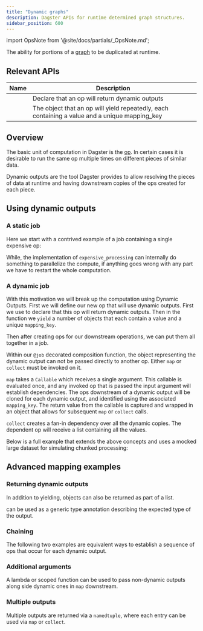 ```yaml
---
title: "Dynamic graphs"
description: Dagster APIs for runtime determined graph structures.
sidebar_position: 600
---
```


import OpsNote from '@site/docs/partials/\_OpsNote.md';

<OpsNote />

The ability for portions of a [graph](/guides/build/ops/graphs) to be duplicated at runtime.

## Relevant APIs

| Name                                                 | Description                                                                                   |
| ---------------------------------------------------- | --------------------------------------------------------------------------------------------- |
| <PyObject section="dynamic" module="dagster" object="DynamicOut" />    | Declare that an op will return dynamic outputs                                                |
| <PyObject section="dynamic" module="dagster" object="DynamicOutput" /> | The object that an op will yield repeatedly, each containing a value and a unique mapping_key |

## Overview

The basic unit of computation in Dagster is the [op](/guides/build/ops/). In certain cases it is desirable to run the same op multiple times on different pieces of similar data.

Dynamic outputs are the tool Dagster provides to allow resolving the pieces of data at runtime and having downstream copies of the ops created for each piece.

## Using dynamic outputs

### A static job

Here we start with a contrived example of a job containing a single expensive op:

<CodeExample path="docs_snippets/docs_snippets/concepts/ops_jobs_graphs/dynamic.py" startAfter="non_dyn_start" endBefore="non_dyn_end" />

While, the implementation of `expensive_processing` can internally do something to parallelize the compute, if anything goes wrong with any part we have to restart the whole computation.

### A dynamic job

With this motivation we will break up the computation using Dynamic Outputs. First we will define our new op that will use dynamic outputs. First we use <PyObject section="dynamic" module="dagster" object="DynamicOut" /> to declare that this op will return dynamic outputs. Then in the function we `yield` a number of <PyObject section="dynamic" module="dagster" object="DynamicOutput" /> objects that each contain a value and a unique `mapping_key`.

<CodeExample path="docs_snippets/docs_snippets/concepts/ops_jobs_graphs/dynamic.py" startAfter="dyn_out_start" endBefore="dyn_out_end" />

Then after creating ops for our downstream operations, we can put them all together in a job.

<CodeExample path="docs_snippets/docs_snippets/concepts/ops_jobs_graphs/dynamic.py" startAfter="dyn_job_start" endBefore="dyn_job_end" />

Within our `@job` decorated composition function, the object representing the dynamic output can not be passed directly to another op. Either `map` or `collect` must be invoked on it.

`map` takes a `Callable` which receives a single argument. This callable is evaluated once, and any invoked op that is passed the input argument will establish dependencies. The ops downstream of a dynamic output will be cloned for each dynamic output, and identified using the associated `mapping_key`. The return value from the callable is captured and wrapped in an object that allows for subsequent `map` or `collect` calls.

`collect` creates a fan-in dependency over all the dynamic copies. The dependent op will receive a list containing all the values.

Below is a full example that extends the above concepts and uses a mocked large dataset for simulating chunked processing:

<CodeExample path="docs_snippets/docs_snippets/concepts/ops_jobs_graphs/dynamic.py" startAfter="dyn_job_full_example_start" endBefore="dyn_job_full_example_end" />

## Advanced mapping examples

### Returning dynamic outputs

In addition to yielding, <PyObject section="dynamic" module="dagster" object="DynamicOutput" /> objects can also be returned as part of a list.

<CodeExample path="docs_snippets/docs_snippets/concepts/ops_jobs_graphs/dynamic.py" startAfter="dyn_out_return_start" endBefore="dyn_out_return_end" />

<PyObject section="dynamic" module="dagster" object="DynamicOutput" /> can be used as a generic type annotation describing the expected type of the output.

### Chaining

The following two examples are equivalent ways to establish a sequence of ops that occur for each dynamic output.

<CodeExample path="docs_snippets/docs_snippets/concepts/ops_jobs_graphs/dynamic.py" startAfter="dyn_chain_start" endBefore="dyn_chain_end" />

### Additional arguments

A lambda or scoped function can be used to pass non-dynamic outputs along side dynamic ones in `map` downstream.

<CodeExample path="docs_snippets/docs_snippets/concepts/ops_jobs_graphs/dynamic.py" startAfter="dyn_add_start" endBefore="dyn_add_end" />

### Multiple outputs

Multiple outputs are returned via a `namedtuple`, where each entry can be used via `map` or `collect`.

<CodeExample path="docs_snippets/docs_snippets/concepts/ops_jobs_graphs/dynamic.py" startAfter="dyn_mult_start" endBefore="dyn_mult_end" />
